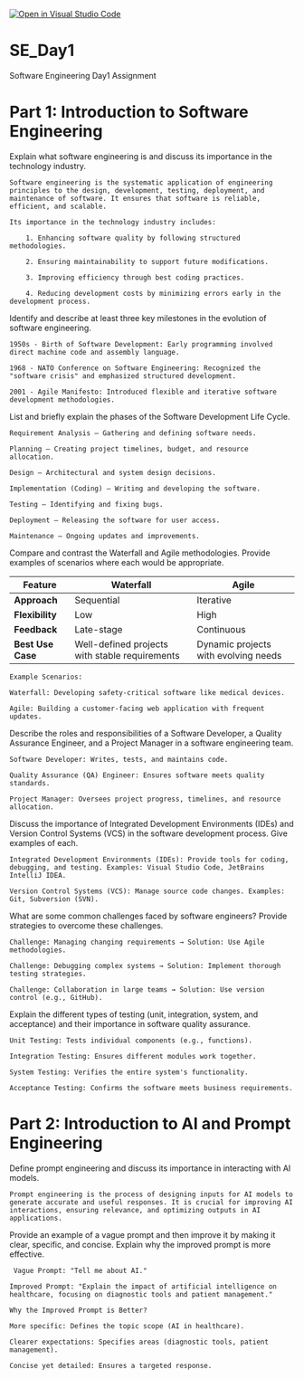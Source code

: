[![Open in Visual Studio Code](https://classroom.github.com/assets/open-in-vscode-2e0aaae1b6195c2367325f4f02e2d04e9abb55f0b24a779b69b11b9e10269abc.svg)](https://classroom.github.com/online_ide?assignment_repo_id=18483948&assignment_repo_type=AssignmentRepo)
# SE_Day1
Software Engineering Day1 Assignment

# Part 1: Introduction to Software Engineering

Explain what software engineering is and discuss its importance in the technology industry.

    Software engineering is the systematic application of engineering principles to the design, development, testing, deployment, and maintenance of software. It ensures that software is reliable, efficient, and scalable.

    Its importance in the technology industry includes:

        1. Enhancing software quality by following structured methodologies.

        2. Ensuring maintainability to support future modifications.

        3. Improving efficiency through best coding practices.

        4. Reducing development costs by minimizing errors early in the development process.

Identify and describe at least three key milestones in the evolution of software engineering.

    1950s - Birth of Software Development: Early programming involved direct machine code and assembly language.

    1968 - NATO Conference on Software Engineering: Recognized the "software crisis" and emphasized structured development.

    2001 - Agile Manifesto: Introduced flexible and iterative software development methodologies.

List and briefly explain the phases of the Software Development Life Cycle.

    Requirement Analysis – Gathering and defining software needs.

    Planning – Creating project timelines, budget, and resource allocation.

    Design – Architectural and system design decisions.

    Implementation (Coding) – Writing and developing the software.

    Testing – Identifying and fixing bugs.

    Deployment – Releasing the software for user access.

    Maintenance – Ongoing updates and improvements.

Compare and contrast the Waterfall and Agile methodologies. Provide examples of scenarios where each would be appropriate.

| Feature           | Waterfall                                      | Agile                                  |
|-------------------|------------------------------------------------|----------------------------------------|
| **Approach**      | Sequential                                     | Iterative                              |
| **Flexibility**   | Low                                            | High                                   |
| **Feedback**      | Late-stage                                     | Continuous                             |
| **Best Use Case** | Well-defined projects with stable requirements | Dynamic projects with evolving needs   |

    Example Scenarios:

    Waterfall: Developing safety-critical software like medical devices.

    Agile: Building a customer-facing web application with frequent updates.


Describe the roles and responsibilities of a Software Developer, a Quality Assurance Engineer, and a Project Manager in a software engineering team.

    Software Developer: Writes, tests, and maintains code.

    Quality Assurance (QA) Engineer: Ensures software meets quality standards.

    Project Manager: Oversees project progress, timelines, and resource allocation.

Discuss the importance of Integrated Development Environments (IDEs) and Version Control Systems (VCS) in the software development process. Give examples of each.

    Integrated Development Environments (IDEs): Provide tools for coding, debugging, and testing. Examples: Visual Studio Code, JetBrains IntelliJ IDEA.

    Version Control Systems (VCS): Manage source code changes. Examples: Git, Subversion (SVN).

What are some common challenges faced by software engineers? Provide strategies to overcome these challenges.

    Challenge: Managing changing requirements → Solution: Use Agile methodologies.

    Challenge: Debugging complex systems → Solution: Implement thorough testing strategies.

    Challenge: Collaboration in large teams → Solution: Use version control (e.g., GitHub).

Explain the different types of testing (unit, integration, system, and acceptance) and their importance in software quality assurance.

    Unit Testing: Tests individual components (e.g., functions).

    Integration Testing: Ensures different modules work together.

    System Testing: Verifies the entire system's functionality.

    Acceptance Testing: Confirms the software meets business requirements.

# Part 2: Introduction to AI and Prompt Engineering


Define prompt engineering and discuss its importance in interacting with AI models.

    Prompt engineering is the process of designing inputs for AI models to generate accurate and useful responses. It is crucial for improving AI interactions, ensuring relevance, and optimizing outputs in AI applications.

   

Provide an example of a vague prompt and then improve it by making it clear, specific, and concise. Explain why the improved prompt is more effective.

     Vague Prompt: "Tell me about AI."

    Improved Prompt: "Explain the impact of artificial intelligence on healthcare, focusing on diagnostic tools and patient management."

    Why the Improved Prompt is Better?

    More specific: Defines the topic scope (AI in healthcare).

    Clearer expectations: Specifies areas (diagnostic tools, patient management).

    Concise yet detailed: Ensures a targeted response.
